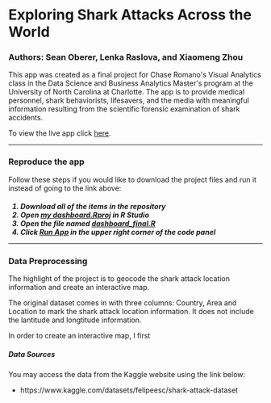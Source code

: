 # Exploring Shark Attacks Across the World

### Authors: Sean Oberer, Lenka Raslova, and Xiaomeng Zhou

This app was created as a final project for Chase Romano's Visual Analytics class in the Data Science and Business Analytics Master's program at the University of North Carolina at Charlotte. The app is to provide medical personnel, shark behaviorists, lifesavers, and the media with meaningful information resulting from the scientific forensic examination of shark accidents.

To view the live app click [here](https://xiaomengdsba.shinyapps.io/Shark_attack_analysis/).

<hr>

### Reproduce the app
 Follow these steps if you would like to download the project files and run it instead of going to the link above: <h5>
<ol>
  <li>Download all of the items in the repository</li>
  <li>Open <ins>my dashboard.Rproj</ins> in R Studio</li>
  <li>Open the file named <ins>dashboard_final.R</ins></li>
  <li>Click <ins>Run App</ins> in the upper right corner of the code panel</li>
</ol>
  
<hr>

### Data Preprocessing

The highlight of the project is to geocode the shark attack location information and
create an interactive map. 

The original dataset comes in with three columns: Country, Area and Location to mark
the shark attack location information. It does not include the lantitude and longtitude information.

In order to create an interactive map, I first 


<h5>Data Sources</h5>

You may access the data from the Kaggle website using the link below:
<ul>
  <li>https://www.kaggle.com/datasets/felipeesc/shark-attack-dataset</li>
 </ul>
 